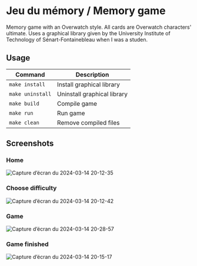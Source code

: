 # Jeu du mémory / Memory game

Memory game with an Overwatch style. All cards are Overwatch characters' ultimate.
Uses a graphical library given by the University Institute of Technology of Sénart-Fontainebleau when I was a studen.

## Usage

| Command           | Description                 |
| ----------------- | --------------------------- |
| `make install`    | Install graphical library   |
| `make uninstall`  | Uninstall graphical library |
| `make build`      | Compile game                |
| `make run`        | Run game                    |
| `make clean`      | Remove compiled files       |

## Screenshots

### Home
![Capture d’écran du 2024-03-14 20-12-35](https://github.com/LoukaDOZ/Jeu-du-memory/assets/46566140/a85a5ceb-cb0b-42c9-a1c2-1e087ec2434b)

### Choose difficulty
![Capture d’écran du 2024-03-14 20-12-42](https://github.com/LoukaDOZ/Jeu-du-memory/assets/46566140/26bd013b-23a8-48bc-86a0-9fc478c53191)

### Game
![Capture d’écran du 2024-03-14 20-28-57](https://github.com/LoukaDOZ/Jeu-du-memory/assets/46566140/87e9e043-c1f7-461f-917f-d812fdb61757)

### Game finished
![Capture d’écran du 2024-03-14 20-15-17](https://github.com/LoukaDOZ/Jeu-du-memory/assets/46566140/800c086e-dc3e-4c5d-a288-535115a97c8f)
